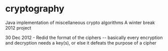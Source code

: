 cryptography
============

Java implementation of miscellaneous crypto algorithms
A winter break 2012 project

30 Dec 2012 - Redid the format of the ciphers -- basically every encryption and decryption needs a key(s), or else it defeats the purpose of a cipher